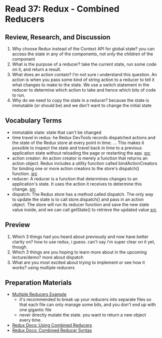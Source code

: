 # Read 37: Redux - Combined Reducers

## Review, Research, and Discussion

1. Why choose Redux instead of the Context API for global state? you can access the state in any of the components, not only the children of the component
2. What is the purpose of a reducer? take the current state, run some code on it, and return a result.
3. What does an action contain? I'm not sure i understand this question. An action is when you pass some kind of string action to a reducer to tell it what changes to make to the state. We use a switch statement in the reducer to determine which action to take and hence which bits of code to run. 
4. Why do we need to copy the state in a reducer? because the state is immutable (or should be) and we don't want to change the initial state

## Vocabulary Terms

* immutable state: state that can't be changed
* time travel in redux: he Redux DevTools records dispatched actions and the state of the Redux store at every point in time. ... This makes it possible to inspect the state and travel back in time to a previous application state without reloading the page or restarting the app. [src](https://medium.com/the-web-tub/time-travel-in-react-redux-apps-using-the-redux-devtools-5e94eba5e7c0#:~:text=The%20Redux%20DevTools%20records%20dispatched,page%20or%20restarting%20the%20app.)
* action creator: An action creator is merely a function that returns an action object. Redux includes a utility function called bindActionCreators for binding one or more action creators to the store's dispatch() function. [src](https://read.reduxbook.com/markdown/part1/04-action-creators.html#:~:text=Chapter%20recap,the%20store's%20dispatch()%20function.)
* reducer: A reducer is a function that determines changes to an application's state. It uses the action it receives to determine this change. [src](https://css-tricks.com/understanding-how-reducers-are-used-in-redux/#:~:text=A%20reducer%20is%20a%20function,so%20that%20they%20behave%20consistently.)
* dispatch: The Redux store has a method called dispatch. The only way to update the state is to call store.dispatch() and pass in an action object. The store will run its reducer function and save the new state value inside, and we can call getState() to retrieve the updated value [src](https://redux.js.org/tutorials/fundamentals/part-2-concepts-data-flow)

## Preview

1. Which 3 things had you heard about previously and now have better clarity on?
how to use redux, i guess. can't say i'm super clear on it yet, though.
2. Which 3 things are you hoping to learn more about in the upcoming lecture/demo?
more about dispatch
3. What are you most excited about trying to implement or see how it works?
using multiple reducers

## Preparation Materials

* [Multiple Reducers Example](https://www.youtube.com/watch?v=gBER4Or86hE)
  * it's recommended to break up your reducers into separate files so that each file can only manage some bits, and you don't end up with one gigantic file
  * never directly mutate the state. you want to return a new object every time.
* [Redux Docs: Using Combined Reducers](https://redux.js.org/recipes/structuring-reducers/using-combinereducers/)
* [Redux Docs: Combined Reducer Syntax](https://redux.js.org/api/combinereducers/)
